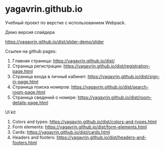# yagavrin.github.io

Учебный проект по верстке с использованием Webpack.

Демо версия слайдера

https://yagavrin.github.io/dist/slider-demo/slider

Ссылки на github pages:
1. Главная страница: https://yagavrin.github.io/dist/
2. Страница регистрации: https://yagavrin.github.io/dist/registration-page.html
3. Страница входа в личный кабинет: https://yagavrin.github.io/dist/sign-in-page.html
4. Страница поиска номеров: https://yagavrin.github.io/dist/search-room-page.html
5. Страница сведений о номере: https://yagavrin.github.io/dist/room-details-page.html

UI kit
1. Colors and types: https://yagavrin.github.io/dist/colors-and-types.html
2. Form elements: https://yagavrin.github.io/dist/form-elements.html
3. Cards: https://yagavrin.github.io/dist/cards.html
4. Headers and footers: https://yagavrin.github.io/dist/headers-and-footers.html
